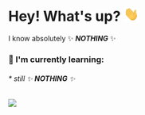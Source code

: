 # Hey! What's up? <img src="https://raw.githubusercontent.com/r-ayaay/r-ayaay/main/wave.gif" width="30px">
   I know absolutely ✨ __*NOTHING*__ ✨

### :muscle: I'm currently learning:
###### * still ✨ __*NOTHING*__ ✨
<img src="https://img.shields.io/badge/-NOTHING-red?style=for-the-badge&logo=appveyor">
<!--
**r-ayaay/r-ayaay** is a ✨ _special_ ✨ repository because its `README.md` (this file) appears on your GitHub profile.

Here are some ideas to get you started:

- 🔭 I’m currently working on ...
- 🌱 I’m currently learning ...
- 👯 I’m looking to collaborate on ...
- 🤔 I’m looking for help with ...
- 💬 Ask me about ...
- 📫 How to reach me: ...
- 😄 Pronouns: ...
- ⚡ Fun fact: ...
-->
